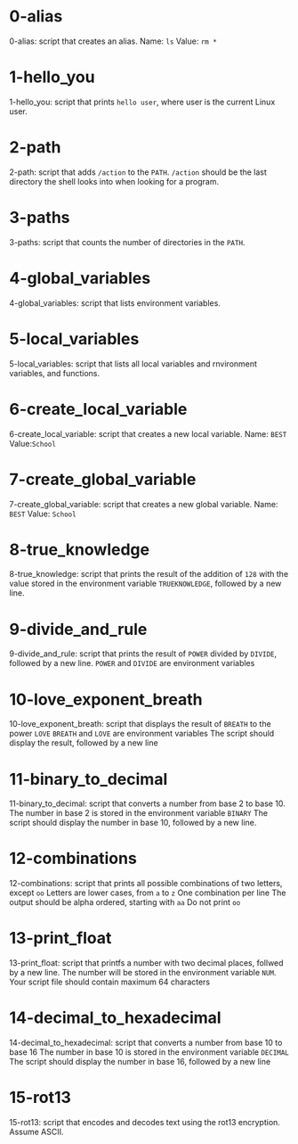 # 0-alias

0-alias: script that creates an alias.
	Name: `ls`
	Value: `rm *`

# 1-hello_you

1-hello_you: script that prints `hello user`, where user is the current Linux user.

# 2-path

2-path: script that adds `/action` to the `PATH`. `/action` should be the last directory the shell looks into when looking for a program.

# 3-paths

3-paths: script that counts the number of directories in the `PATH`.

# 4-global_variables

4-global_variables: script that lists environment variables.

# 5-local_variables

5-local_variables: script that lists  all local variables and rnvironment variables, and functions.

# 6-create_local_variable

6-create_local_variable: script that creates a new local variable.
	Name: `BEST`
	Value:`School`

# 7-create_global_variable

7-create_global_variable: script that creates a new global variable.
	Name: `BEST`
	Value: `School`

# 8-true_knowledge

8-true_knowledge: script that prints the result of the addition of `128` with the value stored in the environment variable `TRUEKNOWLEDGE`, followed by a new line.

# 9-divide_and_rule

9-divide_and_rule: script that prints the result of `POWER` divided by `DIVIDE`, followed by a new line.
`POWER` and `DIVIDE` are environment variables

# 10-love_exponent_breath

10-love_exponent_breath: script that displays the result of `BREATH` to the power `LOVE`
	`BREATH` and `LOVE` are environment variables
	The script should display the result, followed by a new line

# 11-binary_to_decimal

11-binary_to_decimal: script that converts a number from base 2 to base 10.
	The number in base 2 is stored in the environment variable `BINARY`
	The script should display the number in base 10, followed by a new line.

# 12-combinations

12-combinations: script that prints all possible combinations of two letters, except `oo`
	Letters are lower cases, from `a` to `z`
	One combination per line
	The output should be alpha ordered, starting with `aa`
	Do not print `oo`

# 13-print_float

13-print_float: script that printfs a number with two decimal places, follwed by a new line.
	The number will be stored in the environment variable `NUM`.
	Your script file should contain maximum 64 characters

# 14-decimal_to_hexadecimal

14-decimal_to_hexadecimal: script that converts a number from base 10 to base 16
	The number in base 10 is stored in the environment variable `DECIMAL`
	The script should display the number in base 16, followed by a new line

# 15-rot13

15-rot13: script that encodes and decodes text using the rot13 encryption. Assume ASCII.

